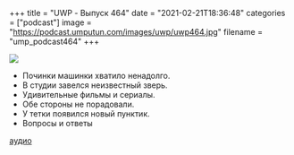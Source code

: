 +++
title = "UWP - Выпуск 464"
date = "2021-02-21T18:36:48"
categories = ["podcast"]
image = "https://podcast.umputun.com/images/uwp/uwp464.jpg"
filename = "ump_podcast464"
+++

![](https://podcast.umputun.com/images/uwp/uwp464.jpg)

- Починки машинки хватило ненадолго.
- В студии завелся неизвестный зверь.
- Удивительные фильмы и сериалы.  
- Обе стороны не порадовали.
- У тетки появился новый пунктик.
- Вопросы и ответы

[аудио](https://podcast.umputun.com/media/ump_podcast464.mp3)
<audio src="https://podcast.umputun.com/media/ump_podcast464.mp3" preload="none"></audio>
